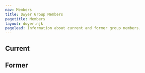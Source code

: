 ```yaml
---
nav: Members
title: Dwyer Group Members
pagetitle: Members
layout: dwyer.njk
pagelead: Information about current and former group members.
---
```


## Current

<!-- <div class="card">
    <div class="card-body">
        <h5>Max Rosedale</h5>
        <dl class="row">
            <dt>Graduation Year</dt>
            <dd>2022</dd>
            <dt>Research Project</dt>
            <dd>Micromolar Glucose Sensing using an Interdigitated Organic Electrochemical Transistor
            </dd>
            <dt>Career Plans</dt>
            <dd></dd>
            <dt>Outside Interests</dt>
            <dd></dd>
        </dl>
    </div>
</div> -->

## Former

<script>
// This is a good way of doing things - use a little script at the bottom of the page to restyle everything.
document.querySelectorAll("dt").forEach(x => x.classList.add("col-md-3"));
document.querySelectorAll("dd").forEach(x => x.classList.add("col-md-9"));
</script>